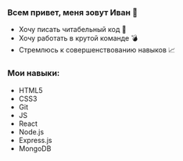 ### Всем привет, меня зовут Иван 🌲

* Хочу писать читабельный код 📖
* Хочу работать в крутой команде 💣
* Стремлюсь к совершенствованию навыков 📈

### Мои навыки:
* HTML5
* CSS3
* Git
* JS
* React
* Node.js
* Express.js
* MongoDB


